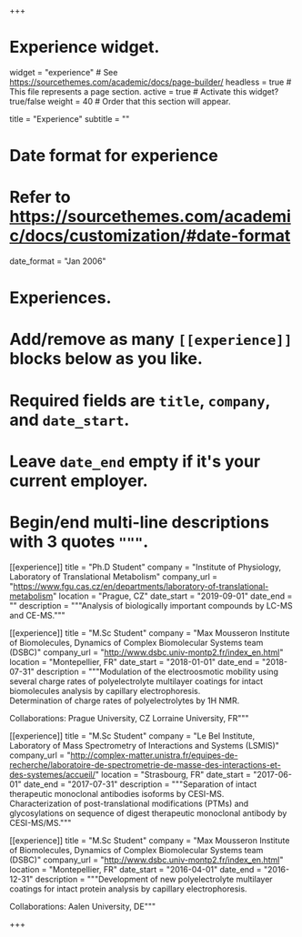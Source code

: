 +++
# Experience widget.
widget = "experience"  # See https://sourcethemes.com/academic/docs/page-builder/
headless = true  # This file represents a page section.
active = true  # Activate this widget? true/false
weight = 40  # Order that this section will appear.

title = "Experience"
subtitle = ""

# Date format for experience
#   Refer to https://sourcethemes.com/academic/docs/customization/#date-format
date_format = "Jan 2006"

# Experiences.
#   Add/remove as many `[[experience]]` blocks below as you like.
#   Required fields are `title`, `company`, and `date_start`.
#   Leave `date_end` empty if it's your current employer.
#   Begin/end multi-line descriptions with 3 quotes `"""`.
[[experience]]
  title = "Ph.D Student"
  company = "Institute of Physiology, Laboratory of Translational Metabolism"
  company_url = "https://www.fgu.cas.cz/en/departments/laboratory-of-translational-metabolism"
  location = "Prague, CZ"
  date_start = "2019-09-01"
  date_end = ""
  description = """Analysis of biologically important compounds by LC-MS and CE-MS."""

[[experience]]
  title = "M.Sc Student"
  company = "Max Mousseron Institute of Biomolecules, Dynamics of Complex Biomolecular Systems team (DSBC)"
  company_url = "http://www.dsbc.univ-montp2.fr/index_en.html"
  location = "Montepellier, FR"
  date_start = "2018-01-01"
  date_end = "2018-07-31"
  description = """Modulation of the electroosmotic mobility using several charge rates of polyelectrolyte multilayer coatings for intact biomolecules analysis by capillary electrophoresis.  
  Determination of charge rates of polyelectrolytes by 1H NMR.

  Collaborations: Prague University, CZ
                  Lorraine University, FR"""

[[experience]]
  title = "M.Sc Student"
  company = "Le Bel Institute, Laboratory of Mass Spectrometry of Interactions and Systems (LSMIS)"
  company_url = "http://complex-matter.unistra.fr/equipes-de-recherche/laboratoire-de-spectrometrie-de-masse-des-interactions-et-des-systemes/accueil/"
  location = "Strasbourg, FR"
  date_start = "2017-06-01"
  date_end = "2017-07-31"
  description = """Separation of intact therapeutic monoclonal antibodies isoforms by CESI-MS.  
Characterization of post-translational modifications (PTMs) and glycosylations on sequence of digest therapeutic monoclonal antibody by CESI-MS/MS."""
  
  [[experience]]
  title = "M.Sc Student"
  company = "Max Mousseron Institute of Biomolecules, Dynamics of Complex Biomolecular Systems team (DSBC)"
  company_url = "http://www.dsbc.univ-montp2.fr/index_en.html"
  location = "Montepellier, FR"
  date_start = "2016-04-01"
  date_end = "2016-12-31"
  description = """Development of new polyelectrolyte multilayer coatings for intact protein analysis by capillary electrophoresis.
  
  Collaborations: Aalen University, DE"""
  
+++
